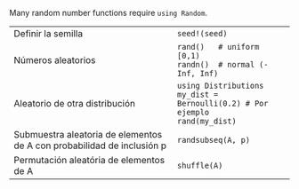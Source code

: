 Many random number functions require `using Random`.

|                                           |                                                                   |
| ----------------------------------------- | ----------------------------------------------------------------- |
| Definir la semilla                        | `seed!(seed)`                                                     |
| Números aleatorios                        | `rand()   # uniform [0,1)`<br>`randn()  # normal (-Inf, Inf)`     |
| Aleatorio de otra distribución            | `using Distributions`<br>`my_dist = Bernoulli(0.2) # Por ejemplo`<br>`rand(my_dist)` |
| Submuestra aleatoria de elementos de A con probabilidad de inclusión p | `randsubseq(A, p)`                   |
| Permutación aleatória de elementos de A   | `shuffle(A)`                                                      |
